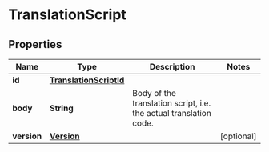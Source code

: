 

# TranslationScript


## Properties

| Name | Type | Description | Notes |
|------------ | ------------- | ------------- | -------------|
|**id** | [**TranslationScriptId**](TranslationScriptId.md) |  |  |
|**body** | **String** | Body of the translation script, i.e. the actual translation code. |  |
|**version** | [**Version**](Version.md) |  |  [optional] |



